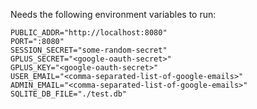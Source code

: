 Needs the following environment variables to run:

```
PUBLIC_ADDR="http://localhost:8080"
PORT=":8080"
SESSION_SECRET="some-random-secret"
GPLUS_SECRET="<google-oauth-secret>"
GPLUS_KEY="<google-oauth-secret>"
USER_EMAIL="<comma-separated-list-of-google-emails>"
ADMIN_EMAIL="<comma-separated-list-of-google-emails>"
SQLITE_DB_FILE="./test.db"
```
